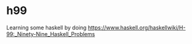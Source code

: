 h99
===

Learning some haskell by doing https://www.haskell.org/haskellwiki/H-99:_Ninety-Nine_Haskell_Problems
